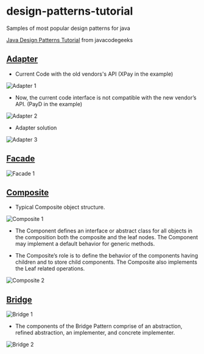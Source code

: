 # design-patterns-tutorial
Samples of most popular design patterns for java

[Java Design Patterns Tutorial](https://www.javacodegeeks.com/2015/09/java-design-patterns.html) from javacodegeeks

## [Adapter](https://www.javacodegeeks.com/2015/09/adapter-design-pattern.html)
- Current Code with the old vendors's API (XPay in the example)
<img src="https://www.javacodegeeks.com/wp-content/uploads/2015/09/adapter_pattern_1.jpg" alt="Adapter 1">

- Now, the current code interface is not compatible with the new vendor’s API. (PayD in the example)
<img src="https://www.javacodegeeks.com/wp-content/uploads/2015/09/adapter_pattern_2.jpg" alt="Adapter 2">

- Adapter solution
<img src="https://www.javacodegeeks.com/wp-content/uploads/2015/09/adapter_pattern_3.jpg" alt="Adapter 3">

## [Facade](https://www.javacodegeeks.com/2015/09/facade-design-pattern.html)
<img src="https://www.javacodegeeks.com/wp-content/uploads/2015/09/facade_pattern.jpg" alt="Facade 1">

## [Composite](https://www.javacodegeeks.com/2015/09/composite-design-pattern.html)
- Typical Composite object structure.
<img src="https://www.javacodegeeks.com/wp-content/uploads/2015/09/composite_pattern.jpg" alt="Composite 1">

- The Component defines an interface or abstract class for all objects in the composition both the composite and the leaf nodes. The Component may implement a default behavior for generic methods.

- The Composite’s role is to define the behavior of the components having children and to store child components. The Composite also implements the Leaf related operations.
<img src="https://www.javacodegeeks.com/wp-content/uploads/2015/09/composite_pattern_class_diagram.jpg" alt="Composite 2">

## [Bridge](https://www.javacodegeeks.com/2015/09/bridge-design-pattern.html)
<img src="https://www.javacodegeeks.com/wp-content/uploads/2015/09/class_diagram_2.jpg" alt="Bridge 1">

- The components of the Bridge Pattern comprise of an abstraction, refined abstraction, an implementer, and concrete implementer.
<img src="https://www.javacodegeeks.com/wp-content/uploads/2015/09/class_diagram_3.jpg" alt="Bridge 2">



